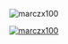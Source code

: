 <p align="left"> <img src="https://komarev.com/ghpvc/?username=marczx100&label=Profile%20views&color=0e75b6&style=flat" alt="marczx100" /> </p>

<p align="left"> <a href="https://www.youtube.com/watch?v=plB0K0DROFs&ab_channel=MisterAce"><img src="https://github-profile-trophy.vercel.app/?username=marczx100&theme=onedark&column=-1" alt="marczx100" /></a> </p>
